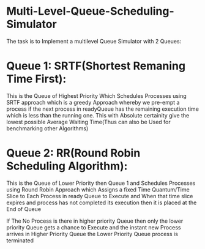 # Multi-Level-Queue-Scheduling-Simulator

The task is to Implement a multilevel Queue Simulator with 2 Queues:

# Queue 1: SRTF(Shortest Remaning Time First):
This is the Queue of Highest Priority Which Schedules Processes using SRTF approach which is a greedy Approach whereby we pre-empt a process if the next process in readyQueue has the remaining execution time which is less than the running one.
This with Absolute certainity give the lowest possible Average Waiting Time(Thus can also be Used for benchmarking other Algorithms)

# Queue 2: RR(Round Robin Scheduling Algorithm):
This is the Queue of Lower Priority then Queue 1 and Schedules Processes using Round Robin Approach which Assigns a fixed Time Quantum/Time Slice to Each Process in ready Queue to Execute and When that time slice expires and process has not completed its execution then it is placed at the End of Queue


If The No Process is there in higher priority Queue then only the lower priority Queue gets a chance to Execute and the instant new Process arrives in Higher Priority Queue the Lower Priority Queue process is terminated

